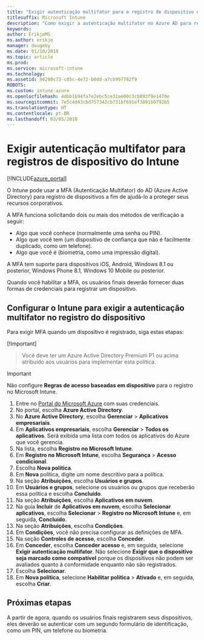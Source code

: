 ```yaml
---
title: "Exigir autenticação multifator para o registro de dispositivo do Intune"
titlesuffix: Microsoft Intune
description: "Como exigir a autenticação multifator no Azure AD para registro de dispositivos do Intune."
keywords: 
author: ErikjeMS
ms.author: erikje
manager: dougeby
ms.date: 01/10/2018
ms.topic: article
ms.prod: 
ms.service: microsoft-intune
ms.technology: 
ms.assetid: 94280c73-c05c-4e72-b0dd-a7cb997782f9
ROBOTS: 
ms.custom: intune-azure
ms.openlocfilehash: 4dbb1b94fa7e2ebc5ce31ae00c3cb893f9e1470e
ms.sourcegitcommit: 7e5c4d43cbd757342cb731bf691ef3891b0792b5
ms.translationtype: HT
ms.contentlocale: pt-BR
ms.lasthandoff: 03/05/2018
---
```

# <a name="require-multi-factor-authentication-for-intune-device-enrollments"></a>Exigir autenticação multifator para registros de dispositivo do Intune

[!INCLUDE[azure_portal](./includes/azure_portal.md)]

O Intune pode usar a MFA (Autenticação Multifator) do AD (Azure Active Directory) para registro de dispositivos a fim de ajudá-lo a proteger seus recursos corporativos.

A MFA funciona solicitando dois ou mais dos métodos de verificação a seguir:

- Algo que você conhece (normalmente uma senha ou PIN).
- Algo que você tem (um dispositivo de confiança que não é facilmente duplicado, como um telefone).
- Algo que você é (biometria, como uma impressão digital).

A MFA tem suporte para dispositivos iOS, Android, Windows 8.1 ou posterior, Windows Phone 8.1, Windows 10 Mobile ou posterior.

Quando você habilitar a MFA, os usuários finais deverão fornecer duas formas de credenciais para registrar um dispositivo.

## <a name="configure-intune-to-require-multi-factor-authentication-at-device-enrollment"></a>Configurar o Intune para exigir a autenticação multifator no registro do dispositivo

Para exigir MFA quando um dispositivo é registrado, siga estas etapas:

[!Important]
>Você deve ter um Azure Active Directory Premium P1 ou acima atribuído aos usuários para implementar esta política.

>[!Important]
>Não configure **Regras de acesso baseadas em dispositivo** para o registro no Microsoft Intune.

1. Entre no [Portal do Microsoft Azure](https://portal.azure.com) com suas credenciais.
2. No portal, escolha **Azure Active Directory**.
2. No **Azure Active Directory**, escolha **Gerenciar** > **Aplicativos empresariais**.
3. Em **Aplicativos empresariais**, escolha **Gerenciar** > **Todos os aplicativos**. Será exibida uma lista com todos os aplicativos do Azure que você gerencia.
3. Na lista, escolha **Registro no Microsoft Intune**.
4. Em **Registro no Microsoft Intune**, escolha **Segurança** > **Acesso condicional**.
5. Escolha **Nova política**.
6. Em **Nova** política, digite um nome descritivo para a política.
7. Na seção **Atribuições**, escolha **Usuários e grupos**.
8. Em **Usuários e grupos**, selecione os usuários ou grupos que receberão essa política e escolha **Concluído**.
9. Na seção **Atribuições**, escolha **Aplicativos em nuvem**.
10. Na guia **Incluir** de **Aplicativos em nuvem**, escolha **Selecionar aplicativos**, escolha **Selecionar** > **Registro no Microsoft Intune** e, em seguida, **Concluído**.
11. Na seção **Atribuições**, escolha **Condições**.
12. Em **Condições**, você não precisa configurar as definições de MFA.
13. Na seção **Controles de acesso**, escolha **Conceder**.
14. Em **Conceder**, escolha **Conceder acesso** e, em seguida, selecione **Exigir autenticação multifator**.
    Não selecione **Exigir que o dispositivo seja marcado como compatível** porque os dispositivos não podem ser avaliados quanto à conformidade enquanto não são registrados.
15. Escolha **Selecionar**.
16. Em **Nova política**, selecione **Habilitar política** > **Ativado** e, em seguida, escolha **Criar**.



## <a name="next-steps"></a>Próximas etapas

A partir de agora, quando os usuários finais registrarem seus dispositivos, eles deverão se autenticar com um segundo formulário de identificação, como um PIN, um telefone ou biometria.
